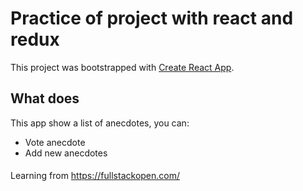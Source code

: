 # Practice of project with react and redux

This project was bootstrapped with [Create React App](https://github.com/facebook/create-react-app).

## What does

This app show a list of anecdotes, you can:
- Vote anecdote
- Add new anecdotes

#### 

Learning from https://fullstackopen.com/